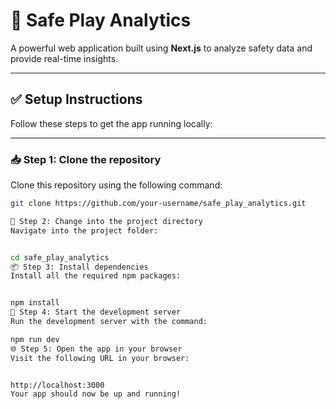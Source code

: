# 🚨 Safe Play Analytics

A powerful web application built using **Next.js** to analyze safety data and provide real-time insights.

---

## ✅ Setup Instructions

Follow these steps to get the app running locally:

---

### 📥 Step 1: Clone the repository

Clone this repository using the following command:

```bash
git clone https://github.com/your-username/safe_play_analytics.git

📁 Step 2: Change into the project directory
Navigate into the project folder:


cd safe_play_analytics
📦 Step 3: Install dependencies
Install all the required npm packages:


npm install
🚀 Step 4: Start the development server
Run the development server with the command:

npm run dev
🌐 Step 5: Open the app in your browser
Visit the following URL in your browser:


http://localhost:3000
Your app should now be up and running!



